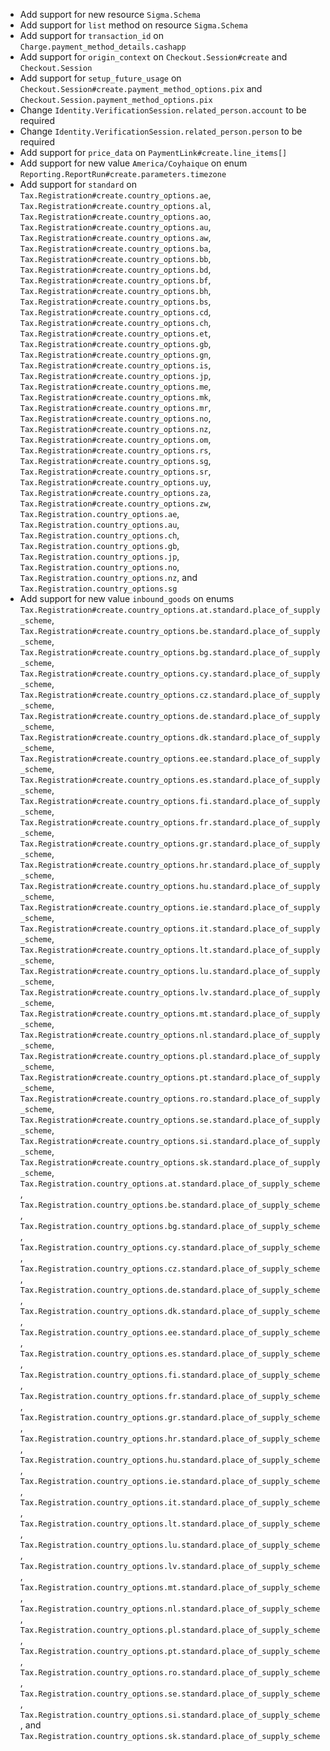 * Add support for new resource `Sigma.Schema`
* Add support for `list` method on resource `Sigma.Schema`
* Add support for `transaction_id` on `Charge.payment_method_details.cashapp`
* Add support for `origin_context` on `Checkout.Session#create` and `Checkout.Session`
* Add support for `setup_future_usage` on `Checkout.Session#create.payment_method_options.pix` and `Checkout.Session.payment_method_options.pix`
* Change `Identity.VerificationSession.related_person.account` to be required
* Change `Identity.VerificationSession.related_person.person` to be required
* Add support for `price_data` on `PaymentLink#create.line_items[]`
* Add support for new value `America/Coyhaique` on enum `Reporting.ReportRun#create.parameters.timezone`
* Add support for `standard` on `Tax.Registration#create.country_options.ae`, `Tax.Registration#create.country_options.al`, `Tax.Registration#create.country_options.ao`, `Tax.Registration#create.country_options.au`, `Tax.Registration#create.country_options.aw`, `Tax.Registration#create.country_options.ba`, `Tax.Registration#create.country_options.bb`, `Tax.Registration#create.country_options.bd`, `Tax.Registration#create.country_options.bf`, `Tax.Registration#create.country_options.bh`, `Tax.Registration#create.country_options.bs`, `Tax.Registration#create.country_options.cd`, `Tax.Registration#create.country_options.ch`, `Tax.Registration#create.country_options.et`, `Tax.Registration#create.country_options.gb`, `Tax.Registration#create.country_options.gn`, `Tax.Registration#create.country_options.is`, `Tax.Registration#create.country_options.jp`, `Tax.Registration#create.country_options.me`, `Tax.Registration#create.country_options.mk`, `Tax.Registration#create.country_options.mr`, `Tax.Registration#create.country_options.no`, `Tax.Registration#create.country_options.nz`, `Tax.Registration#create.country_options.om`, `Tax.Registration#create.country_options.rs`, `Tax.Registration#create.country_options.sg`, `Tax.Registration#create.country_options.sr`, `Tax.Registration#create.country_options.uy`, `Tax.Registration#create.country_options.za`, `Tax.Registration#create.country_options.zw`, `Tax.Registration.country_options.ae`, `Tax.Registration.country_options.au`, `Tax.Registration.country_options.ch`, `Tax.Registration.country_options.gb`, `Tax.Registration.country_options.jp`, `Tax.Registration.country_options.no`, `Tax.Registration.country_options.nz`, and `Tax.Registration.country_options.sg`
* Add support for new value `inbound_goods` on enums `Tax.Registration#create.country_options.at.standard.place_of_supply_scheme`, `Tax.Registration#create.country_options.be.standard.place_of_supply_scheme`, `Tax.Registration#create.country_options.bg.standard.place_of_supply_scheme`, `Tax.Registration#create.country_options.cy.standard.place_of_supply_scheme`, `Tax.Registration#create.country_options.cz.standard.place_of_supply_scheme`, `Tax.Registration#create.country_options.de.standard.place_of_supply_scheme`, `Tax.Registration#create.country_options.dk.standard.place_of_supply_scheme`, `Tax.Registration#create.country_options.ee.standard.place_of_supply_scheme`, `Tax.Registration#create.country_options.es.standard.place_of_supply_scheme`, `Tax.Registration#create.country_options.fi.standard.place_of_supply_scheme`, `Tax.Registration#create.country_options.fr.standard.place_of_supply_scheme`, `Tax.Registration#create.country_options.gr.standard.place_of_supply_scheme`, `Tax.Registration#create.country_options.hr.standard.place_of_supply_scheme`, `Tax.Registration#create.country_options.hu.standard.place_of_supply_scheme`, `Tax.Registration#create.country_options.ie.standard.place_of_supply_scheme`, `Tax.Registration#create.country_options.it.standard.place_of_supply_scheme`, `Tax.Registration#create.country_options.lt.standard.place_of_supply_scheme`, `Tax.Registration#create.country_options.lu.standard.place_of_supply_scheme`, `Tax.Registration#create.country_options.lv.standard.place_of_supply_scheme`, `Tax.Registration#create.country_options.mt.standard.place_of_supply_scheme`, `Tax.Registration#create.country_options.nl.standard.place_of_supply_scheme`, `Tax.Registration#create.country_options.pl.standard.place_of_supply_scheme`, `Tax.Registration#create.country_options.pt.standard.place_of_supply_scheme`, `Tax.Registration#create.country_options.ro.standard.place_of_supply_scheme`, `Tax.Registration#create.country_options.se.standard.place_of_supply_scheme`, `Tax.Registration#create.country_options.si.standard.place_of_supply_scheme`, `Tax.Registration#create.country_options.sk.standard.place_of_supply_scheme`, `Tax.Registration.country_options.at.standard.place_of_supply_scheme`, `Tax.Registration.country_options.be.standard.place_of_supply_scheme`, `Tax.Registration.country_options.bg.standard.place_of_supply_scheme`, `Tax.Registration.country_options.cy.standard.place_of_supply_scheme`, `Tax.Registration.country_options.cz.standard.place_of_supply_scheme`, `Tax.Registration.country_options.de.standard.place_of_supply_scheme`, `Tax.Registration.country_options.dk.standard.place_of_supply_scheme`, `Tax.Registration.country_options.ee.standard.place_of_supply_scheme`, `Tax.Registration.country_options.es.standard.place_of_supply_scheme`, `Tax.Registration.country_options.fi.standard.place_of_supply_scheme`, `Tax.Registration.country_options.fr.standard.place_of_supply_scheme`, `Tax.Registration.country_options.gr.standard.place_of_supply_scheme`, `Tax.Registration.country_options.hr.standard.place_of_supply_scheme`, `Tax.Registration.country_options.hu.standard.place_of_supply_scheme`, `Tax.Registration.country_options.ie.standard.place_of_supply_scheme`, `Tax.Registration.country_options.it.standard.place_of_supply_scheme`, `Tax.Registration.country_options.lt.standard.place_of_supply_scheme`, `Tax.Registration.country_options.lu.standard.place_of_supply_scheme`, `Tax.Registration.country_options.lv.standard.place_of_supply_scheme`, `Tax.Registration.country_options.mt.standard.place_of_supply_scheme`, `Tax.Registration.country_options.nl.standard.place_of_supply_scheme`, `Tax.Registration.country_options.pl.standard.place_of_supply_scheme`, `Tax.Registration.country_options.pt.standard.place_of_supply_scheme`, `Tax.Registration.country_options.ro.standard.place_of_supply_scheme`, `Tax.Registration.country_options.se.standard.place_of_supply_scheme`, `Tax.Registration.country_options.si.standard.place_of_supply_scheme`, and `Tax.Registration.country_options.sk.standard.place_of_supply_scheme`
